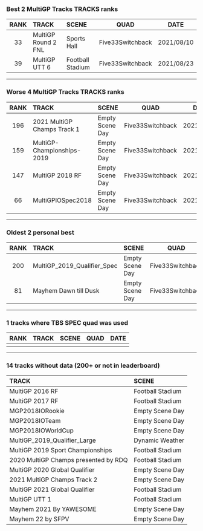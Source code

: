 ### Best 2 MultiGP Tracks TRACKS ranks
|RANK|TRACK|SCENE|QUAD|DATE|
|:---:|:---|:---|:---:|:---:|
|33|MultiGP Round 2 FNL|Sports Hall|Five33Switchback|2021/08/10|
|39|MultiGP UTT 6|Football Stadium|Five33Switchback|2021/08/23|
---
### Worse 4 MultiGP Tracks TRACKS ranks
|RANK|TRACK|SCENE|QUAD|DATE|
|:---:|:---|:---|:---:|:---:|
|196|2021 MultiGP Champs Track 1|Empty Scene Day|Five33Switchback|2021/11/29|
|159|MultiGP-Championships-2019|Empty Scene Day|Five33Switchback|2021/08/23|
|147|MultiGP 2018 RF|Empty Scene Day|Five33Switchback|2021/07/27|
|66|MultiGPIOSpec2018|Empty Scene Day|Five33Switchback|2021/08/23|
---
### Oldest 2 personal best
|RANK|TRACK|SCENE|QUAD|DATE|
|:---:|:---|:---|:---:|:---:|
|200|MultiGP_2019_Qualifier_Spec|Empty Scene Day|Five33Switchback|2021/05/30|
|81|Mayhem Dawn till Dusk|Empty Scene Day|Five33Switchback|2021/06/23|
---
### 1 tracks where TBS SPEC quad was used
|RANK|TRACK|SCENE|QUAD|DATE|
|:---:|:---|:---|:---:|:---:|
||||||
---
### 14 tracks without data (200+ or not in leaderboard)
|TRACK|SCENE|
|:---|:---|
|MultiGP 2016 RF|Football Stadium|
|MultiGP 2017 RF|Football Stadium|
|MGP2018IORookie|Empty Scene Day|
|MGP2018IOTeam|Empty Scene Day|
|MGP2018IOWorldCup|Empty Scene Day|
|MultiGP_2019_Qualifier_Large|Dynamic Weather|
|MultiGP 2019 Sport Championships|Football Stadium|
|2020 MultiGP Champs presented by RDQ|Football Stadium|
|MultiGP 2020 Global Qualifier|Empty Scene Day|
|2021 MultiGP Champs Track 2|Empty Scene Day|
|MultiGP 2021 Global Qualifier|Football Stadium|
|MultiGP UTT 1|Football Stadium|
|Mayhem 2021 By YAWESOME|Empty Scene Day|
|Mayhem 22 by SFPV|Empty Scene Day|
